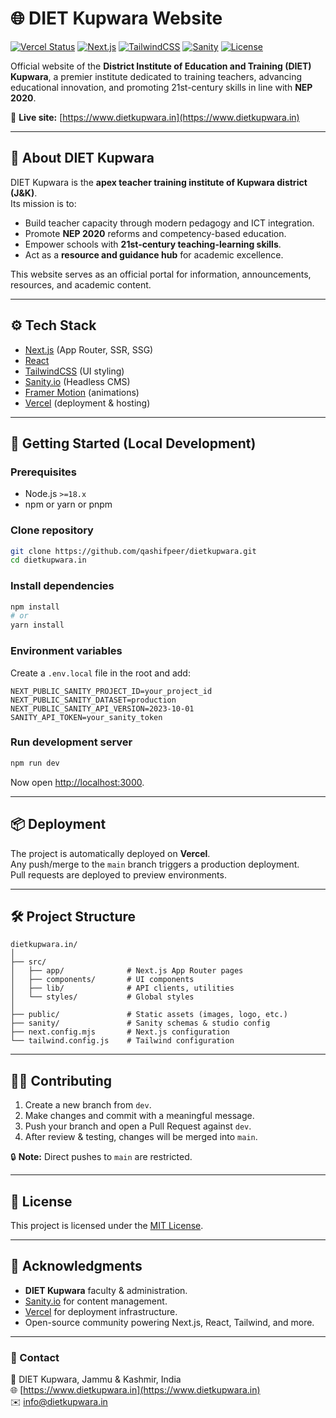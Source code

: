 # 🌐 DIET Kupwara Website

[![Vercel Status](https://img.shields.io/github/deployments/your-org/dietkupwara.in/production?label=vercel&logo=vercel&color=0A0A0A)](https://dietkupwara.in)
[![Next.js](https://img.shields.io/badge/Next.js-14-black?logo=next.js)](https://nextjs.org/)
[![TailwindCSS](https://img.shields.io/badge/TailwindCSS-3.4-blue?logo=tailwind-css)](https://tailwindcss.com/)
[![Sanity](https://img.shields.io/badge/Sanity-CMS-orange?logo=sanity)](https://www.sanity.io/)
[![License](https://img.shields.io/badge/License-MIT-green)](#license)

Official website of the **District Institute of Education and Training (DIET) Kupwara**, a premier institute dedicated to training teachers, advancing educational innovation, and promoting 21st-century skills in line with **NEP 2020**.  

🔗 **Live site:** [https://www.dietkupwara.in](https://www.dietkupwara.in)

---

## 📖 About DIET Kupwara

DIET Kupwara is the **apex teacher training institute of Kupwara district (J&K)**.  
Its mission is to:  
- Build teacher capacity through modern pedagogy and ICT integration.  
- Promote **NEP 2020** reforms and competency-based education.  
- Empower schools with **21st-century teaching-learning skills**.  
- Act as a **resource and guidance hub** for academic excellence.  

This website serves as an official portal for information, announcements, resources, and academic content.

---

## ⚙️ Tech Stack

- [Next.js](https://nextjs.org/) (App Router, SSR, SSG)  
- [React](https://reactjs.org/)  
- [TailwindCSS](https://tailwindcss.com/) (UI styling)  
- [Sanity.io](https://www.sanity.io/) (Headless CMS)  
- [Framer Motion](https://www.framer.com/motion/) (animations)  
- [Vercel](https://vercel.com/) (deployment & hosting)  

---

## 🚀 Getting Started (Local Development)

### Prerequisites
- Node.js `>=18.x`
- npm or yarn or pnpm

### Clone repository
```bash
git clone https://github.com/qashifpeer/dietkupwara.git
cd dietkupwara.in
```

### Install dependencies
```bash
npm install
# or
yarn install
```

### Environment variables
Create a `.env.local` file in the root and add:
```env
NEXT_PUBLIC_SANITY_PROJECT_ID=your_project_id
NEXT_PUBLIC_SANITY_DATASET=production
NEXT_PUBLIC_SANITY_API_VERSION=2023-10-01
SANITY_API_TOKEN=your_sanity_token
```

### Run development server
```bash
npm run dev
```
Now open [http://localhost:3000](http://localhost:3000).

---

## 📦 Deployment

The project is automatically deployed on **Vercel**.  
Any push/merge to the `main` branch triggers a production deployment.  
Pull requests are deployed to preview environments.

---

## 🛠️ Project Structure

```
dietkupwara.in/
│
├── src/
│   ├── app/              # Next.js App Router pages
│   ├── components/       # UI components
│   ├── lib/              # API clients, utilities
│   └── styles/           # Global styles
│
├── public/               # Static assets (images, logo, etc.)
├── sanity/               # Sanity schemas & studio config
├── next.config.mjs       # Next.js configuration
└── tailwind.config.js    # Tailwind configuration
```

---

## 👩‍💻 Contributing

1. Create a new branch from `dev`.  
2. Make changes and commit with a meaningful message.  
3. Push your branch and open a Pull Request against `dev`.  
4. After review & testing, changes will be merged into `main`.  

🔒 **Note:** Direct pushes to `main` are restricted.

---

## 📜 License

This project is licensed under the [MIT License](LICENSE).

---

## 🙏 Acknowledgments

- **DIET Kupwara** faculty & administration.  
- [Sanity.io](https://www.sanity.io/) for content management.  
- [Vercel](https://vercel.com/) for deployment infrastructure.  
- Open-source community powering Next.js, React, Tailwind, and more.  

---

### 📧 Contact

📍 DIET Kupwara, Jammu & Kashmir, India  
🌐 [https://www.dietkupwara.in](https://www.dietkupwara.in)  
✉️ info@dietkupwara.in

